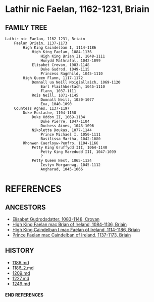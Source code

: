 # Lathir nic Faelan, 1162-1231, Briain 

## FAMILY TREE 
```
Lathir nic Faelan, 1162-1231, Briain 
	Faelan Briain, 1137-1173
		High King Caindelban I, 1114-1186
			High King Faelan, 1084-1136
				High King Brian II, 1048-1111
				Hunydd Mathrafal, 1042-1099
			Elisabet Crovan, 1083-1148
				Duke Gudrod, 1049-1115
				Princess Ragnhild, 1045-1110	
		High Queen Flann, 1117-1172
			Domnall ua Neill Noigiallaich, 1069-1120
				Earl Flaithbertach, 1045-1110
				Flann, 1037-1111
			Rois Neill, 1071-1145
				Domnall Neill, 1030-1077
				Eua, 1040-1090
	Countess Agnes, 1137-1197
		Duke Eustache, 1104-1158
			Duke Oddon II, 1069-1134
				Duke Pierre, 1047-1104
				Duchess Aines, 1043-1096
			Nikoletta Doukas, 1077-1144
				Prince Michael I, 1050-1111
				Basilissa Martha, 1042-1080			
		Rhonwen Caerloyw-Penfro, 1104-1166
			Petty King Gruffydd III, 1064-1140
				Petty King Maredudd III, 1047-1099
				?
			Petty Queen Nest, 1065-1124
				Iestyn Morgannwg, 1045-1112
				Angharad, 1045-1066			
```


# REFERENCES

## ANCESTORS
* [Elisabet Gudrodsdatter, 1083-1148, Crovan](elisabet_gudrodsdatter_1083.md)
* [High King Faelan mac Brian of Ireland, 1084-1136, Briain](faelan_mac_brian_1084.md)
* [High King Caindelban I mac Faelan of Ireland, 1114-1186, Briain](caindelban_i_mac_faelan_1114.md)
* [Prince Faelan mac Caindelban of Ireland, 1137-1173, Briain](faelan_mac_caindelban_1137.md)

## HISTORY
* [1186.md](../h/1186.md)
* [1186_2.md](../h/1186_2.md)
* [1209.md](../h/1209.md)
* [1227.md](../h/1227.md)
* [1249.md](../h/1249.md)

#### END REFERENCES
